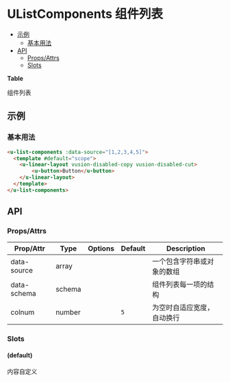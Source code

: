 <!-- 该 README.md 根据 api.yaml 和 docs/*.md 自动生成，为了方便在 GitHub 和 NPM 上查阅。如需修改，请查看源文件 -->

# UListComponents 组件列表

- [示例](#示例)
    - [基本用法](#基本用法)
- [API]()
    - [Props/Attrs](#propsattrs)
    - [Slots](#slots)

**Table**

组件列表

## 示例
### 基本用法

``` html
<u-list-components :data-source="[1,2,3,4,5]">
  <template #default="scope">
    <u-linear-layout vusion-disabled-copy vusion-disabled-cut>
        <u-button>Button</u-button>
    </u-linear-layout>
  </template>
</u-list-components>
```

## API
### Props/Attrs

| Prop/Attr | Type | Options | Default | Description |
| --------- | ---- | ------- | ------- | ----------- |
| data-source | array |  |  | 一个包含字符串或对象的数组 |
| data-schema | schema |  |  | 组件列表每一项的结构 |
| colnum | number |  | `5` | 为空时自适应宽度，自动换行 |

### Slots

#### (default)

内容自定义


